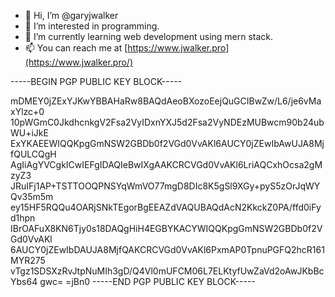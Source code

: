 - 👋 Hi, I’m @garyjwalker
- 👀 I’m interested in programming.
- 🌱 I’m currently learning web development using mern stack.
- 📫 You can reach me at [https://www.jwalker.pro](https://www.jwalker.pro/)


-----BEGIN PGP PUBLIC KEY BLOCK-----

mDMEY0jZExYJKwYBBAHaRw8BAQdAeoBXozoEejQuGCIBwZw/L6/je6vMaxYlzc+0
10pWGmC0JkdhcnkgV2Fsa2VyIDxnYXJ5d2Fsa2VyNDEzMUBwcm90b24ubWU+iJkE
ExYKAEEWIQQKpgGmNSW2GBDb0f2VGd0VvAKl6AUCY0jZEwIbAwUJA8MjfQULCQgH
AgIiAgYVCgkICwIEFgIDAQIeBwIXgAAKCRCVGd0VvAKl6LriAQCxhOcsa2gMzyZ3
JRuIFj1AP+TSTTOOQPNSYqWmVO77mgD8DIc8K5gSl9XGy+pyS5zOrJqWYQv35m5m
ey15HF5RQQu4OARjSNkTEgorBgEEAZdVAQUBAQdAcN2KkckZ0PA/ffd0iFyd1hpn
IBrOAFuX8KN6Tjy0s18DAQgHiH4EGBYKACYWIQQKpgGmNSW2GBDb0f2VGd0VvAKl
6AUCY0jZEwIbDAUJA8MjfQAKCRCVGd0VvAKl6PxmAP0TpnuPGFQ2hcR161MYR275
vTgz1SDSXzRvJtpNuMIh3gD/Q4Vl0mUFCM06L7ELKtyfUwZaVd2oAwJKbBcYbs64
gwc=
=jBn0
-----END PGP PUBLIC KEY BLOCK-----
